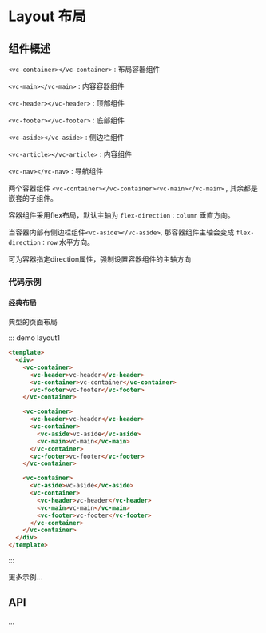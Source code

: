 # Layout 布局

## 组件概述

`<vc-container></vc-container>` : 布局容器组件

`<vc-main></vc-main>` : 内容容器组件

`<vc-header></vc-header>` : 顶部组件

`<vc-footer></vc-footer>` : 底部组件

`<vc-aside></vc-aside>` : 侧边栏组件

`<vc-article></vc-article>` : 内容组件

`<vc-nav></vc-nav>` : 导航组件

两个容器组件 `<vc-container></vc-container><vc-main></vc-main>` , 其余都是嵌套的子组件。

容器组件采用flex布局，默认主轴为 `flex-direction：column` 垂直方向。

当容器内部有侧边栏组件`<vc-aside></vc-aside>`, 那容器组件主轴会变成 `flex-direction：row` 水平方向。

可为容器指定direction属性，强制设置容器组件的主轴方向

### 代码示例

#### 经典布局

典型的页面布局

::: demo layout1

``` html
<template>
  <div>
    <vc-container>
      <vc-header>vc-header</vc-header>
      <vc-container>vc-container</vc-container>
      <vc-footer>vc-footer</vc-footer>
    </vc-container>

    <vc-container>
      <vc-header>vc-header</vc-header>
      <vc-container>
        <vc-aside>vc-aside</vc-aside>
        <vc-main>vc-main</vc-main>
      </vc-container>
      <vc-footer>vc-footer</vc-footer>
    </vc-container>

    <vc-container>
      <vc-aside>vc-aside</vc-aside>
      <vc-container>
        <vc-header>vc-header</vc-header>
        <vc-main>vc-main</vc-main>
        <vc-footer>vc-footer</vc-footer>
      </vc-container>
    </vc-container>
  </div>
</template>
```
:::

更多示例...

## API
...